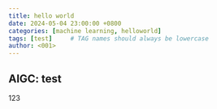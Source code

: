 ```yaml
---
title: hello world
date: 2024-05-04 23:00:00 +0800
categories: [machine learning, helloworld]
tags: [test]     # TAG names should always be lowercase
author: <001> 
---
```


## AIGC: test

123